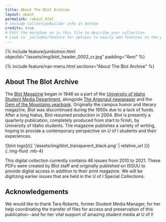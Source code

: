 ```yaml
---
title: About The Blot Archive
layout: about
permalink: /about.html
# include CollectionBuilder info at bottom
credits: true
# Edit the markdown on in this file to describe your collection
# Look in _includes/feature for options to easily add features to the page
---
```


{% include feature/jumbotron.html objectid="/assets/img/blot_header_0002_cr.jpg" padding="4em" %} 

{% include feature/nav-menu.html sections="About The Blot Archive" %}

## About The Blot Archive

The [Blot Magazine](https://www.blotmagazine.com/) began in 1946 as a part of the [University of Idaho Student Media Department](https://www.uidaho.edu/current-students/student-involvement/student-media), alongside [The Argonaut newspaper](https://www.uiargonaut.com/) and the [Gem of the Mountains yearbook](https://www.lib.uidaho.edu/digital/gem/). Originally the campus humor and literary magazine, Blot was discontinued during the 1950s due to a lack of funds. After a long hiatus, Blot resumed production in 2004. Blot is presently a quarterly publication, completely produced from start to finish, by University of Idaho students. The magazine publishes a variety of writing, hoping to provide a contemporary perspective on U of I students and their experiences.

![blot logo]({{ '/assets/img/blot_transparent_black.png' | relative_url }}){:.img-fluid .mb-4}

This digital collection currently contains 46 issues from 2010 to 2021. 
These PDFs were created by Blot staff and originally published on ISSUU to provide digital access in addition to their print magazine.
We will be digitizing earlier issues that are held in the U of I Special Collections.

## Acknowledgements

We would like to thank Tara Roberts, former Student Media Manager, for her help coordinating the transfer of files for access and preservation of this publication--and for her vital support of amazing student media at U of I!

